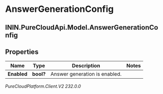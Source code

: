 # AnswerGenerationConfig

## ININ.PureCloudApi.Model.AnswerGenerationConfig

## Properties

|Name | Type | Description | Notes|
|------------ | ------------- | ------------- | -------------|
| **Enabled** | **bool?** | Answer generation is enabled. | |



_PureCloudPlatform.Client.V2 232.0.0_
